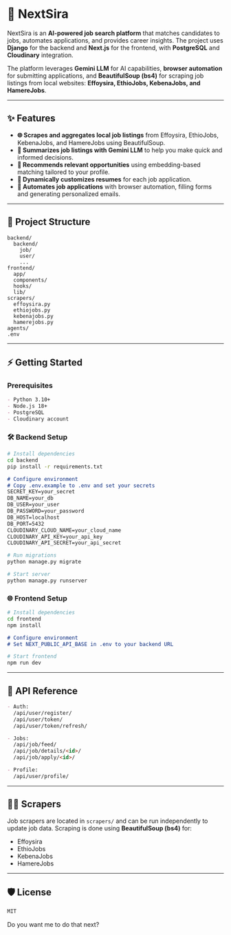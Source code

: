 # 🚀 NextSira

NextSira is an **AI-powered job search platform** that matches candidates to jobs, automates applications, and provides career insights. The project uses **Django** for the backend and **Next.js** for the frontend, with **PostgreSQL** and **Cloudinary** integration.  

The platform leverages **Gemini LLM** for AI capabilities, **browser automation** for submitting applications, and **BeautifulSoup (bs4)** for scraping job listings from local websites: **Effoysira, EthioJobs, KebenaJobs, and HamereJobs**.

---

## ✨ Features

- **🌐 Scrapes and aggregates local job listings** from Effoysira, EthioJobs, KebenaJobs, and HamereJobs using BeautifulSoup.  
- **📝 Summarizes job listings with Gemini LLM** to help you make quick and informed decisions.  
- **🎯 Recommends relevant opportunities** using embedding-based matching tailored to your profile.  
- **📄 Dynamically customizes resumes** for each job application.  
- **🤖 Automates job applications** with browser automation, filling forms and generating personalized emails.

---

## 📂 Project Structure

```plaintext
backend/
  backend/
    job/
    user/
    ...
frontend/
  app/
  components/
  hooks/
  lib/
scrapers/
  effoysira.py
  ethiojobs.py
  kebenajobs.py
  hamerejobs.py
agents/
.env
````

---

## ⚡ Getting Started

### Prerequisites

```markdown
- Python 3.10+
- Node.js 18+
- PostgreSQL
- Cloudinary account
```

### 🛠 Backend Setup

```bash
# Install dependencies
cd backend
pip install -r requirements.txt
```

```markdown
# Configure environment
# Copy .env.example to .env and set your secrets
SECRET_KEY=your_secret
DB_NAME=your_db
DB_USER=your_user
DB_PASSWORD=your_password
DB_HOST=localhost
DB_PORT=5432
CLOUDINARY_CLOUD_NAME=your_cloud_name
CLOUDINARY_API_KEY=your_api_key
CLOUDINARY_API_SECRET=your_api_secret
```

```bash
# Run migrations
python manage.py migrate

# Start server
python manage.py runserver
```

### 🌐 Frontend Setup

```bash
# Install dependencies
cd frontend
npm install
```

```markdown
# Configure environment
# Set NEXT_PUBLIC_API_BASE in .env to your backend URL
```

```bash
# Start frontend
npm run dev
```

---

## 📡 API Reference

```markdown
- Auth:
  /api/user/register/
  /api/user/token/
  /api/user/token/refresh/

- Jobs:
  /api/job/feed/
  /api/job/details/<id>/
  /api/job/apply/<id>/

- Profile:
  /api/user/profile/
```

---

## 🕵️‍♂️ Scrapers

Job scrapers are located in `scrapers/` and can be run independently to update job data.
Scraping is done using **BeautifulSoup (bs4)** for:

* Effoysira
* EthioJobs
* KebenaJobs
* HamereJobs

---

## 🛡 License

```markdown
MIT
```


Do you want me to do that next?
```
